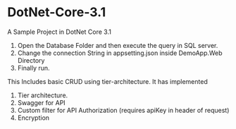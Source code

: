 # DotNet-Core-3.1
 A Sample Project in DotNet Core 3.1

1) Open the Database Folder and then execute the query in SQL server.
2) Change the connection String in appsetting.json inside DemoApp.Web Directory
3) Finally run.

This Includes basic CRUD using tier-architecture. It has implemented

1) Tier architecture.
2) Swagger for API
3) Custom filter for API Authorization (requires apiKey in header of request)
4) Encryption
